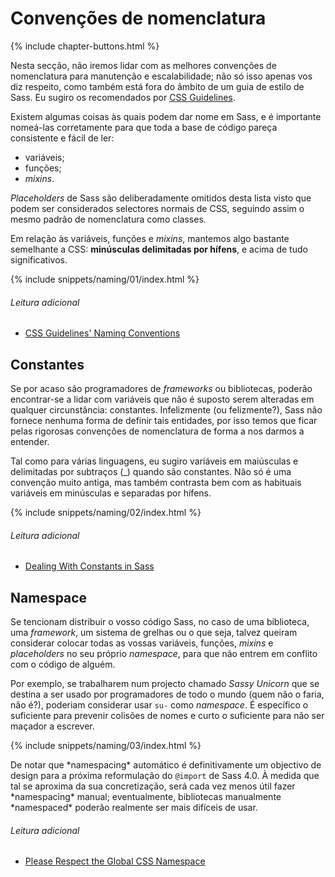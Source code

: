 
# Convenções de nomenclatura

{% include chapter-buttons.html %}

Nesta secção, não iremos lidar com as melhores convenções de nomenclatura para manutenção e escalabilidade; não só isso apenas vos diz respeito, como também está fora do âmbito de um guia de estilo de Sass. Eu sugiro os recomendados por [CSS Guidelines](http://cssguidelin.es/#naming-conventions).

Existem algumas coisas às quais podem dar nome em Sass, e é importante nomeá-las corretamente para que toda a base de código pareça consistente e fácil de ler:

* variáveis;
* funções;
* *mixins*.

*Placeholders* de Sass são deliberadamente omitidos desta lista visto que podem ser considerados selectores normais de CSS, seguindo assim o mesmo padrão de nomenclatura como classes.

Em relação às variáveis, funções e *mixins*, mantemos algo bastante semelhante a CSS: **minúsculas delimitadas por hífens**, e acima de tudo significativos.

{% include snippets/naming/01/index.html %}

###### Leitura adicional

* [CSS Guidelines' Naming Conventions](http://cssguidelin.es/#naming-conventions)

## Constantes

Se por acaso são programadores de *frameworks* ou bibliotecas, poderão encontrar-se a lidar com variáveis que não é suposto serem alteradas em qualquer circunstância: constantes. Infelizmente (ou felizmente?), Sass não fornece nenhuma forma de definir tais entidades, por isso temos que ficar pelas rigorosas convenções de nomenclatura de forma a nos darmos a entender.

Tal como para várias linguagens, eu sugiro variáveis em maiúsculas e delimitadas por subtraços (_) quando são constantes. Não só é uma convenção muito antiga, mas também contrasta bem com as habituais variáveis em minúsculas e separadas por hífens.

{% include snippets/naming/02/index.html %}

###### Leitura adicional

* [Dealing With Constants in Sass](http://www.sitepoint.com/dealing-constants-sass/)

## Namespace

Se tencionam distribuir o vosso código Sass, no caso de uma biblioteca, uma *framework*, um sistema de grelhas ou o que seja, talvez queiram considerar colocar todas as vossas variáveis, funções, *mixins* e *placeholders* no seu próprio *namespace*, para que não entrem em conflito com o código de alguém.

Por exemplo, se trabalharem num projecto chamado *Sassy Unicorn* que se destina a ser usado por programadores de todo o mundo (quem não o faria, não é?), poderiam considerar usar `su-` como *namespace*. É específico o suficiente para prevenir colisões de nomes e curto o suficiente para não ser maçador a escrever.

{% include snippets/naming/03/index.html %}

<div class="note">
  <p>De notar que *namespacing* automático é definitivamente um objectivo de design para a próxima reformulação do <code>@import</code> de Sass 4.0. À medida que tal se aproxima da sua concretização, será cada vez menos útil fazer *namespacing* manual; eventualmente, bibliotecas manualmente *namespaced* poderão realmente ser mais difíceis de usar.</p>
</div>

###### Leitura adicional

* [Please Respect the Global CSS Namespace](http://blog.kaelig.fr/post/44554267597/please-respect-the-global-css-namespace)
